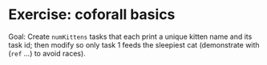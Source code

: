 # Exercise: coforall basics

Goal: Create `numKittens` tasks that each print a unique kitten name and its task id; then modify so only task 1 feeds the sleepiest cat (demonstrate with (`ref` ...) to avoid races).